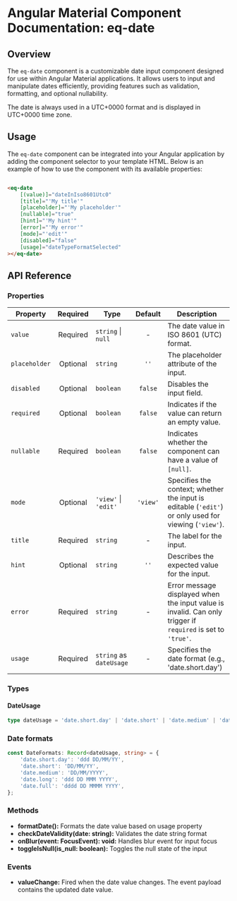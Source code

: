 # Angular Material Component Documentation: eq-date

## Overview

The `eq-date` component is a customizable date input component designed for use within Angular Material applications. It allows users to input and manipulate dates efficiently, providing features such as validation, formatting, and optional nullability.

The date is always used in a UTC+0000 format and is displayed in UTC+0000 time zone.

## Usage

The `eq-date` component can be integrated into your Angular application by adding the component selector to your template HTML. Below is an example of how to use the component with its available properties:

```html

<eq-date
    [(value)]="dateInIso8601Utc0"
    [title]="'My title'"
    [placeholder]="'My placeholder'"
    [nullable]="true"
    [hint]="'My hint'"
    [error]="'My error'"
    [mode]="'edit'"
    [disabled]="false"
    [usage]="dateTypeFormatSelected"
></eq-date>
```

## API Reference

### Properties

| Property      | Required | Type                    | Default  | Description                                                                                                 |
|---------------|:--------:|-------------------------|:--------:|-------------------------------------------------------------------------------------------------------------|
| `value`       | Required | `string` \| `null`      |    -     | The date value in ISO 8601 (UTC) format.                                                                    |
| `placeholder` | Optional | `string`                |   `''`   | The placeholder attribute of the input.                                                                     |
| `disabled`    | Optional | `boolean`               | `false`  | Disables the input field.                                                                                   |
| `required`    | Optional | `boolean`               | `false`  | Indicates if the value can return an empty value.                                                           |
| `nullable`    | Required | `boolean`               | `false`  | Indicates whether the component can have a value of `[null]`.                                               |
| `mode`        | Optional | `'view'` \| `'edit'`    | `'view'` | Specifies the context; whether the input is editable (`'edit'`) or only used for viewing (`'view'`).        |
| `title`       | Required | `string`                |    -     | The label for the input.                                                                                    |
| `hint`        | Optional | `string`                |   `''`   | Describes the expected value for the input.                                                                 |
| `error`       | Required | `string`                |    -     | Error message displayed when the input value is invalid. Can only trigger if `required` is set to `'true'`. |
| `usage`       | Required | `string` as `dateUsage` |    -     | Specifies the date format (e.g., 'date.short.day')                                                          |

### Types

#### DateUsage

```typescript
type dateUsage = 'date.short.day' | 'date.short' | 'date.medium' | 'date.long' | 'date.full';
```

### Date formats

```typescript
const DateFormats: Record<dateUsage, string> = {
    'date.short.day': 'ddd DD/MM/YY',
    'date.short': 'DD/MM/YY',
    'date.medium': 'DD/MM/YYYY',
    'date.long': 'ddd DD MMM YYYY',
    'date.full': 'dddd DD MMMM YYYY',
};
```

### Methods

- **formatDate():** Formats the date value based on usage property
- **checkDateValidity(date: string):**  Validates the date string format
- **onBlur(event: FocusEvent): void:** Handles blur event for input focus
- **toggleIsNull(is_null: boolean):** Toggles the null state of the input

### Events

- **valueChange:** Fired when the date value changes. The event payload contains the updated date value.

